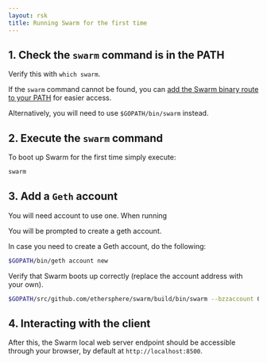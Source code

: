 ```yaml
---
layout: rsk
title: Running Swarm for the first time
---
```


## 1. Check the `swarm` command is in the PATH

Verify this with `which swarm`.

If the `swarm` command cannot be found, you can [add the Swarm binary route to your PATH](https://unix.stackexchange.com/questions/26047/how-to-correctly-add-a-path-to-path) for easier access.

Alternatively, you will need to use `$GOPATH/bin/swarm` instead.

## 2. Execute the `swarm` command

To boot up Swarm for the first time simply execute:

```sh
swarm
```

## 3. Add a `Geth` account

You will need account to use one. When running

You will be prompted to create a geth account.

In case you need to create a Geth account, do the following:

```sh
$GOPATH/bin/geth account new
```

Verify that Swarm boots up correctly (replace the account address with your own).

```sh
$GOPATH/src/github.com/ethersphere/swarm/build/bin/swarm --bzzaccount 0x2f1cd699b0bf461dcfbf0098ad8f5587b038f0f1
```

## 4. Interacting with the client

After this, the Swarm local web server endpoint should be accessible through your browser, by default at `http://localhost:8500`.
